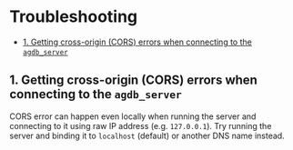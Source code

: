 # Troubleshooting

- [1. Getting cross-origin (CORS) errors when connecting to the `agdb_server`](#1-getting-cross-origin-cors-errors-when-connecting-to-the-agdb_server)

## 1. Getting cross-origin (CORS) errors when connecting to the `agdb_server`

CORS error can happen even locally when running the server and connecting to it using raw IP address (e.g. `127.0.0.1`). Try running the server and binding it to `localhost` (default) or another DNS name instead.
